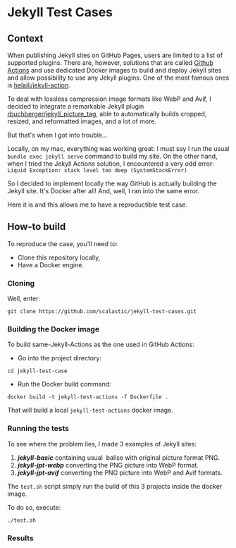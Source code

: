 # Jekyll Test Cases

## Context

When publishing Jekyll sites on GitHub Pages, users are limited to a list of supported plugins. There are, however, solutions that are called [Github Actions](https://docs.github.com/en/actions) and use dedicated Docker images to build and deploy Jekyll sites and allow possibility to use any Jekyll plugins. One of the most famous ones is [helaili/jekyll-action](https://github.com/helaili/jekyll-action).

To deal with lossless compression image formats like WebP and Avif, I decided to integrate a remarkable Jekyll plugin [rbuchberger/jekyll_picture_tag](https://github.com/rbuchberger/jekyll_picture_tag), able to automatically builds cropped, resized, and reformatted images, and a lot of more.

But that's when I got into trouble...

Locally, on my mac, everything was working great: I must say I run the usual `bundle exec jekyll serve` command to build my site.
On the other hand, when I tried the Jekyll Actions solution, I encountered a very odd error: 
```Liquid Exception: stack level too deep (SystemStackError)``` 

So I decided to implement locally the way GitHub is actually building the Jekyll site. It's Docker after all! And, well, I ran into the same error.

Here it is and this allows me to have a reproductible test case.

## How-to build

To reproduce the case, you'll need to:
- Clone this repository locally,
- Have a Docker engine.

### Cloning

Well, enter:
```
git clone https://github.com/scalastic/jekyll-test-cases.git
```

### Building the Docker image

To build same-Jekyll-Actions as the one used in GitHub Actions:

- Go into the project directory:
```
cd jekyll-test-case
```

- Run the Docker build command:
```
docker build -t jekyll-test-actions -f Dockerfile .
```
That will build a local `jekyll-test-actions` docker image.

### Running the tests

To see where the problem lies, I made 3 examples of Jekyll sites:
1. ***jekyll-basic*** containing usual <img> balise with original picture format PNG.
1. ***jekyll-jpt-webp*** converting the PNG picture into WebP format.
1. ***jekyll-jpt-avif*** converting the PNG picture into WebP and Avif formats.

The `test.sh` script simply run the build of this 3 projects inside the docker image. 

To do so, execute:
```
./test.sh
```

### Results


